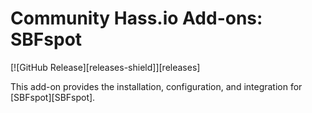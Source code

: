 # Community Hass.io Add-ons: SBFspot

[![GitHub Release][releases-shield]][releases]

This add-on provides the installation, configuration, and integration for [SBFspot][SBFspot].